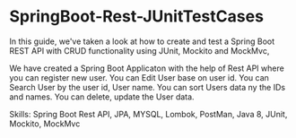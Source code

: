 # SpringBoot-Rest-JUnitTestCases

In this guide, we've taken a look at how to create and test a Spring Boot REST API with CRUD functionality using JUnit, Mockito and MockMvc,

We have created a Spring Boot Applicaton with the help of Rest API where you can register new user. You can Edit User base on user id. You can Search User by the user id, 
User name. You can sort Users data ny the IDs and names. You can delete, update the User data.

Skills:
Spring Boot Rest API, JPA, MYSQL, Lombok, PostMan, Java 8, JUnit, Mockito, MockMvc
